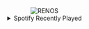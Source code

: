 <div align="center">
<picture>
    <source media="(prefers-color-scheme: dark)" srcset="https://i.ibb.co/zWJM576z/output-gif.gif">
    <source media="(prefers-color-scheme: light)" srcset="https://i.ibb.co/zWJM576z/output-gif.gif">
    <img alt="RENOS" src="https://i.ibb.co/zWJM576z/output-gif.gif">
</picture>
<details>
<summary>Spotify Recently Played</summary>
<img src="https://spotify-recently-played-readme.vercel.app/api?user=31d6d6zerc5ct6kck32na2ozsqf4&unique=1&width=400" alt="Spotify" />
</details>
</div>

<!-- Image deletion URL: https://ibb.co/4wdqfY1H/21fd8cb329ebd472028805d25f011226 -->